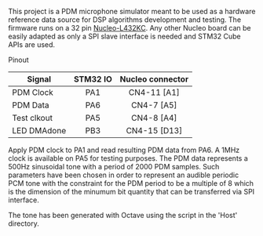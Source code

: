 This project is a PDM microphone simulator meant to be used as a hardware
reference data source for DSP algorithms development and testing.
The firmware runs on a 32 pin [Nucleo-L432KC](https://www.amazon.it/STM32-St-nucleo-Development-Board/dp/B077GFHLFS).
Any other Nucleo board can be easily adapted as only a SPI slave interface is
needed and STM32 Cube APIs are used.


Pinout

|Signal        | STM32 IO |  Nucleo connector |
|--------------|:--------:|:-----------------:| 
| PDM Clock    |   PA1    |      CN4-11 [A1]  | 
| PDM Data     |   PA6    |      CN4-7  [A5]  |
| Test clkout  |   PA5    |      CN4-8  [A4]  |
| LED DMAdone  |   PB3    |      CN4-15 [D13] |



Apply PDM clock to PA1 and read resulting PDM data from PA6. A 1MHz clock is
available on PA5 for testing purposes.
The PDM data represents a 500Hz sinusoidal tone with a period of 2000 PDM
samples. Such parameters have been chosen in order to represent an audible
periodic PCM tone with the constraint for the PDM period to be a multiple of 8
which is the dimension of the minumum bit quantity that can be transferred via
SPI interface.

The tone has been generated with Octave using the script in the 'Host'
directory.

